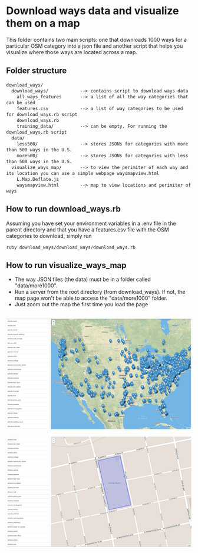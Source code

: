 Download ways data and visualize them on a map
======

This folder contains two main scripts: one that downloads 1000 ways for a particular OSM category into a json file and another script that helps you visualize where those ways are located across a map. 


## Folder structure


```
download_ways/
  download_ways/			--> contains script to download ways data
    all_ways_features 		--> a list of all the way categories that can be used
    features.csv			--> a list of way categories to be used for download_ways.rb script
    download_ways.rb	
    training_data/			--> can be empty. For running the download_ways.rb script
  data/		        
  	less500/				--> stores JSONs for categories with more than 500 ways in the U.S. 
  	more500/				--> stores JSONs for categories with less than 500 ways in the U.S. 
  visualize_ways_map/		--> to view the perimiter of each way and its location you can use a simple webpage waysmapview.html       
  	L.Map.Deflate.js				
  	waysmapview.html		--> map to view locations and perimiter of ways
```

## How to run download_ways.rb

Assuming you have set your environment variables in a .env file in the parent directory and that you have a features.csv file with the OSM categories to download, simply run

	ruby download_ways/download_ways/download_ways.rb

## How to run visualize_ways_map
* The way JSON files (the data) must be in a folder called "data/more1000".
* Run a server from the root directory (from download_ways). If not, the map page won't be able to access the "data/more1000" folder. 
* Just zoom out the map the first time you load the page

<br>
<img src="visualize_ways_map/map1.png" width="700px">
<br><br>
<img src="visualize_ways_map/map2.png" width="700px">